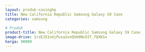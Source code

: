 ```yaml
---
layout: produk-casinghp
title: New California Republic Samsung Galaxy S9 Case
categories: samsung

# Produk
product-title: New California Republic Samsung Galaxy S9 Case
image-drive: 1rzEJ51nUjPusa2xnQVm9Nv5IT_7QXKSx
harga: 90000
---
```

